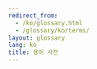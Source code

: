 ```yaml
---
redirect_from:
  - /ko/glossary.html
  - /glossary/ko/terms/
layout: glossary
lang: ko
title: 용어 사전
---
```

